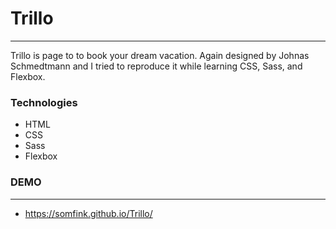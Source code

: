 # Trillo
-------------------
Trillo is page to to book your dream vacation. Again designed by Johnas Schmedtmann and I tried to reproduce it while learning CSS, Sass, and Flexbox.

### Technologies
- HTML
- CSS
- Sass
- Flexbox

### DEMO 
-------
- https://somfink.github.io/Trillo/
